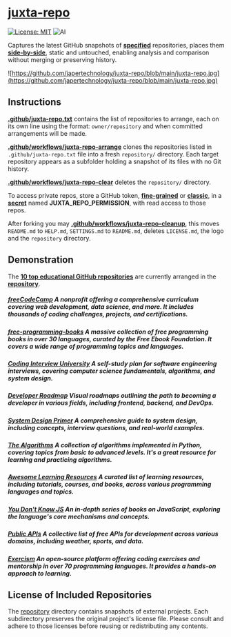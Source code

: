 # [**juxta-repo**](https://github.com/japertechnology/juxta-repo)

[![License: MIT](https://img.shields.io/badge/License-MIT-yellow.svg)](https://opensource.org/licenses/MIT) ![AI](https://img.shields.io/badge/Assisted-Development-2b2bff?logo=openai&logoColor=white)

Captures the latest GitHub snapshots of [**specified**](.github/juxta-repo.txt) repositories, places them [**side-by-side**](repository/), static and untouched, enabling analysis and comparison without merging or preserving history.

![https://github.com/japertechnology/juxta-repo/blob/main/juxta-repo.jpg](https://github.com/japertechnology/juxta-repo/blob/main/juxta-repo.jpg)

## Instructions

[**.github/juxta-repo.txt**](.github/juxta-repo.txt) contains the list of repositories to arrange, each on its own line using the format: `owner/repository` and when committed arrangements will be made.

[**.github/workflows/juxta-repo-arrange**](.github/workflows/juxta-repo-arrange.yml) clones the repositories listed in `.github/juxta-repo.txt` file into a fresh `repository/` directory. Each target repository appears as a subfolder holding a snapshot of its files with no Git history.
 
[**.github/workflows/juxta-repo-clear**](.github/workflows/juxta-repo-clear.yml) deletes the `repository/` directory.

To access private repos, store a GitHub token, [**fine-grained**](https://github.com/settings/personal-access-tokens) or [**classic**](https://github.com/settings/tokens), in a [**secret**](/settings/secrets/actions) named **JUXTA_REPO_PERMISSION**, with read access to those repos.

After forking you may [**.github/workflows/juxta-repo-cleanup**](.github/workflows/juxta-repo-cleanup.yml), this moves `README.md` to `HELP.md`, `SETTINGS.md` to `README.md`, deletes `LICENSE.md`, the logo and the `repository` directory.

## Demonstration

The [**10 top educational GitHub repositories**](.github/juxta-repo.txt) are currently arranged in the [**repository**](repository/).

##### [freeCodeCamp](https://github.com/freeCodeCamp/freeCodeCamp) A nonprofit offering a comprehensive curriculum covering web development, data science, and more. It includes thousands of coding challenges, projects, and certifications.

##### [free-programming-books](https://github.com/EbookFoundation/free-programming-books) A massive collection of free programming books in over 30 languages, curated by the Free Ebook Foundation. It covers a wide range of programming topics and languages.

##### [Coding Interview University](https://github.com/jwasham/coding-interview-university) A self-study plan for software engineering interviews, covering computer science fundamentals, algorithms, and system design.

##### [Developer Roadmap](https://github.com/kamranahmedse/developer-roadmap) Visual roadmaps outlining the path to becoming a developer in various fields, including frontend, backend, and DevOps.

##### [System Design Primer](https://github.com/donnemartin/system-design-primer) A comprehensive guide to system design, including concepts, interview questions, and real-world examples.

##### [The Algorithms](https://github.com/TheAlgorithms/Python) A collection of algorithms implemented in Python, covering topics from basic to advanced levels. It's a great resource for learning and practicing algorithms.

##### [Awesome Learning Resources](https://github.com/lauragift21/awesome-learning-resources) A curated list of learning resources, including tutorials, courses, and books, across various programming languages and topics.

##### [You Don't Know JS](https://github.com/getify/You-Dont-Know-JS) An in-depth series of books on JavaScript, exploring the language's core mechanisms and concepts.

##### [Public APIs](https://github.com/public-apis/public-apis) A collective list of free APIs for development across various domains, including weather, sports, and data.

##### [Exercism](https://github.com/exercism) An open-source platform offering coding exercises and mentorship in over 70 programming languages. It provides a hands-on approach to learning.

## License of Included Repositories

The [repository](repository/) directory contains snapshots of external projects. Each subdirectory preserves the original project's license file. Please consult and adhere to those licenses before reusing or redistributing any contents.
